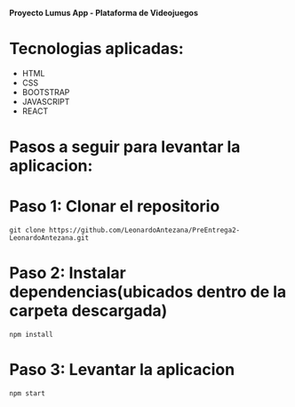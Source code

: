 **Proyecto Lumus App - Plataforma de Videojuegos**

# Tecnologias aplicadas:
- HTML
- CSS
- BOOTSTRAP
- JAVASCRIPT
- REACT

# Pasos a seguir para levantar la aplicacion:

# Paso 1: Clonar el repositorio 

    git clone https://github.com/LeonardoAntezana/PreEntrega2-LeonardoAntezana.git

# Paso 2: Instalar dependencias(ubicados dentro de la carpeta descargada)

    npm install

# Paso 3: Levantar la aplicacion

    npm start
